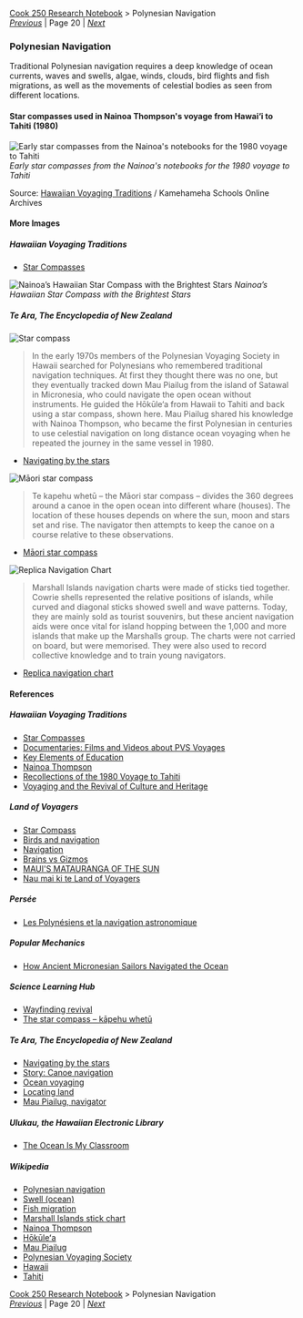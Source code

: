 [Cook 250 Research Notebook](../) > Polynesian Navigation  
*[Previous](../p19-james-cook/)* | Page 20 | *[Next](../p21-endeavour/)*
### Polynesian Navigation

Traditional Polynesian navigation requires a deep knowledge of ocean currents,
waves and swells, algae, winds, clouds, bird flights and fish migrations, as
well as the movements of celestial bodies as seen from different locations.

#### Star compasses used in Nainoa Thompson's voyage from Hawai‘i to Tahiti (1980)

![Early star compasses from the Nainoa's notebooks for the 1980 voyage to Tahiti](pictures/148x100-WxHmm-polynesian-navigation.jpg)  
*Early star compasses from the Nainoa's notebooks for the 1980 voyage to Tahiti*

Source: [Hawaiian Voyaging Traditions](http://archive.hokulea.com/ike/hookele/star_compasses.html) / Kamehameha Schools Online Archives

#### More Images

##### Hawaiian Voyaging Traditions

* [Star Compasses](http://archive.hokulea.com/ike/hookele/star_compasses.html)

![Nainoa’s Hawaiian Star Compass with the Brightest Stars](pictures/15x10cm-star-compass-brightest-stars.jpg)
*Nainoa’s Hawaiian Star Compass with the Brightest Stars*

##### Te Ara, The Encyclopedia of New Zealand

![Star compass](pictures/star-compass.svg)

> In the early 1970s members of the Polynesian Voyaging Society in Hawaii
> searched for Polynesians who remembered traditional navigation techniques.
> At first they thought there was no one, but they eventually tracked down
> Mau Piailug from the island of Satawal in Micronesia, who could navigate
> the open ocean without instruments. He guided the Hōkūle‘a from Hawaii to
> Tahiti and back using a star compass, shown here. Mau Piailug shared his
> knowledge with Nainoa Thompson, who became the first Polynesian in centuries
> to use celestial navigation on long distance ocean voyaging when he repeated
> the journey in the same vessel in 1980.

* [Navigating by the stars](https://teara.govt.nz/en/diagram/2220/navigating-by-the-stars)

![Māori star compass](pictures/maori-star-compass.svg)

> Te kapehu whetū – the Māori star compass – divides the 360 degrees
> around a canoe in the open ocean into different whare (houses).
> The location of these houses depends on where the sun, moon and stars
> set and rise. The navigator then attempts to keep the canoe on a course
> relative to these observations.

* [Māori star compass](https://teara.govt.nz/en/diagram/2222/maori-star-compass)

![Replica Navigation Chart](pictures/replica-navigation-chart.jpg)

> Marshall Islands navigation charts were made of sticks tied together.
> Cowrie shells represented the relative positions of islands,
> while curved and diagonal sticks showed swell and wave patterns.
> Today, they are mainly sold as tourist souvenirs,
> but these ancient navigation aids were once vital for island hopping
> between the 1,000 and more islands that make up the Marshalls group.
> The charts were not carried on board, but were memorised.
> They were also used to record collective knowledge
> and to train young navigators.

* [Replica navigation chart](https://teara.govt.nz/en/object/2231/replica-navigation-chart)

#### References

##### Hawaiian Voyaging Traditions

* [Star Compasses](http://archive.hokulea.com/ike/hookele/star_compasses.html)
* [Documentaries: Films and Videos about PVS Voyages](http://archive.hokulea.com/hoonaauao/resources_film_video.html)
* [Key Elements of Education](http://archive.hokulea.com/hoonaauao/education_elements.html)
* [Nainoa Thompson](http://archive.hokulea.com/index/founder_and_teachers/nainoa_thompson.html)
* [Recollections of the 1980 Voyage to Tahiti](http://archive.hokulea.com/holokai/1980/nainoa_to_tahiti.html)
* [Voyaging and the Revival of Culture and Heritage](http://archive.hokulea.com/ike/intro_ike.html)

##### Land of Voyagers

* [Star Compass](https://www.thevoyage.co.nz/en/video/10_Star-Compass)
* [Birds and navigation](https://www.thevoyage.co.nz/en/video/15_Birds-and-navigation)
* [Navigation](https://www.thevoyage.co.nz/en/video/17_Navigation)
* [Brains vs Gizmos](https://www.thevoyage.co.nz/en/video/19_Brains-vs-Gizmos)
* [MAUI'S MATAURANGA OF THE SUN](https://www.thevoyage.co.nz/en/video/72_MAUI-S-MATAURANGA-OF-THE-SUN)
* [Nau mai ki te Land of Voyagers](https://www.thevoyage.co.nz/en/video/14_Nau-mai-ki-te-Land-of-Voyagers)

##### Persée

* [Les Polynésiens et la navigation astronomique](https://www.persee.fr/doc/jso_0300-953x_1972_num_28_36_2384)

##### Popular Mechanics

* [How Ancient Micronesian Sailors Navigated the Ocean](https://www.popularmechanics.com/science/a22061/polynesian-stick-chart/)

##### Science Learning Hub

* [Wayfinding revival](https://www.sciencelearn.org.nz/resources/631-wayfinding-revival)
* [The star compass – kāpehu whetū](https://www.sciencelearn.org.nz/resources/622-the-star-compass-kapehu-whetu)

##### Te Ara, The Encyclopedia of New Zealand

* [Navigating by the stars](https://teara.govt.nz/en/diagram/2220/navigating-by-the-stars)
* [Story: Canoe navigation](https://teara.govt.nz/en/canoe-navigation)
* [Ocean voyaging](https://teara.govt.nz/en/canoe-navigation/page-2)
* [Locating land](https://teara.govt.nz/en/canoe-navigation/page-3)
* [Mau Piailug, navigator](https:/jteara.govt.nz/en/video/5995/mau-piailug-navigator)

##### Ulukau, the Hawaiian Electronic Library

* [The Ocean Is My Classroom](https://ulukau.org/elib/collect/kamjoe/index/assoc/D0.dir/doc13.pdf)

##### Wikipedia

* [Polynesian navigation](https://en.wikipedia.org/wiki/Polynesian_navigation)
* [Swell (ocean)](https://en.wikipedia.org/wiki/Swell_(ocean))
* [Fish migration](https://en.wikipedia.org/wiki/Fish_migration)
* [Marshall Islands stick chart](https://en.wikipedia.org/wiki/Marshall_Islands_stick_chart)
* [Nainoa Thompson](https://en.wikipedia.org/wiki/Nainoa_Thompson)
* [Hōkūleʻa](https://en.wikipedia.org/wiki/H%C5%8Dk%C5%ABle%CA%BBa)
* [Mau Piailug](https://en.wikipedia.org/wiki/Mau_Piailug)
* [Polynesian Voyaging Society](https://en.wikipedia.org/wiki/Polynesian_Voyaging_Society)
* [Hawaii](https://en.wikipedia.org/wiki/Hawaii)
* [Tahiti](https://en.wikipedia.org/wiki/Tahiti)

[Cook 250 Research Notebook](../) > Polynesian Navigation  
*[Previous](../p19-james-cook/)* | Page 20 | *[Next](../p21-endeavour/)*
